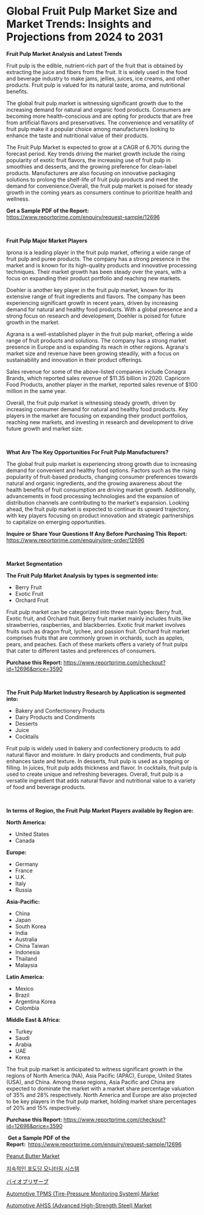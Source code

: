 <p><h1>Global Fruit Pulp Market Size and Market Trends: Insights and Projections from 2024 to 2031</h1></p><p><strong>Fruit Pulp Market Analysis and Latest Trends</strong></p>
<p><p>Fruit pulp is the edible, nutrient-rich part of the fruit that is obtained by extracting the juice and fibers from the fruit. It is widely used in the food and beverage industry to make jams, jellies, juices, ice creams, and other products. Fruit pulp is valued for its natural taste, aroma, and nutritional benefits.</p><p>The global fruit pulp market is witnessing significant growth due to the increasing demand for natural and organic food products. Consumers are becoming more health-conscious and are opting for products that are free from artificial flavors and preservatives. The convenience and versatility of fruit pulp make it a popular choice among manufacturers looking to enhance the taste and nutritional value of their products.</p><p>The Fruit Pulp Market is expected to grow at a CAGR of 6.70% during the forecast period. Key trends driving the market growth include the rising popularity of exotic fruit flavors, the increasing use of fruit pulp in smoothies and desserts, and the growing preference for clean-label products. Manufacturers are also focusing on innovative packaging solutions to prolong the shelf-life of fruit pulp products and meet the demand for convenience.Overall, the fruit pulp market is poised for steady growth in the coming years as consumers continue to prioritize health and wellness.</p></p>
<p><strong>Get a Sample PDF of the Report:&nbsp;</strong> <a href="https://www.reportprime.com/enquiry/request-sample/12696">https://www.reportprime.com/enquiry/request-sample/12696</a></p>
<p>&nbsp;</p>
<p><strong>Fruit Pulp Major Market Players</strong></p>
<p><p>Iprona is a leading player in the fruit pulp market, offering a wide range of fruit pulp and puree products. The company has a strong presence in the market and is known for its high-quality products and innovative processing techniques. Their market growth has been steady over the years, with a focus on expanding their product portfolio and reaching new markets.</p><p>Doehler is another key player in the fruit pulp market, known for its extensive range of fruit ingredients and flavors. The company has been experiencing significant growth in recent years, driven by increasing demand for natural and healthy food products. With a global presence and a strong focus on research and development, Doehler is poised for future growth in the market.</p><p>Agrana is a well-established player in the fruit pulp market, offering a wide range of fruit products and solutions. The company has a strong market presence in Europe and is expanding its reach in other regions. Agrana's market size and revenue have been growing steadily, with a focus on sustainability and innovation in their product offerings.</p><p>Sales revenue for some of the above-listed companies include Conagra Brands, which reported sales revenue of $11.35 billion in 2020. Capricorn Food Products, another player in the market, reported sales revenue of $100 million in the same year.</p><p>Overall, the fruit pulp market is witnessing steady growth, driven by increasing consumer demand for natural and healthy food products. Key players in the market are focusing on expanding their product portfolios, reaching new markets, and investing in research and development to drive future growth and market size.</p></p>
<p>&nbsp;</p>
<p><strong>What Are The Key Opportunities For Fruit Pulp Manufacturers?</strong></p>
<p><p>The global fruit pulp market is experiencing strong growth due to increasing demand for convenient and healthy food options. Factors such as the rising popularity of fruit-based products, changing consumer preferences towards natural and organic ingredients, and the growing awareness about the health benefits of fruit consumption are driving market growth. Additionally, advancements in food processing technologies and the expansion of distribution channels are contributing to the market's expansion. Looking ahead, the fruit pulp market is expected to continue its upward trajectory, with key players focusing on product innovation and strategic partnerships to capitalize on emerging opportunities.</p></p>
<p><strong>Inquire or Share Your Questions If Any Before Purchasing This Report:</strong> <a href="https://www.reportprime.com/enquiry/pre-order/12696">https://www.reportprime.com/enquiry/pre-order/12696</a></p>
<p>&nbsp;</p>
<p><strong>Market Segmentation</strong></p>
<p><strong>The Fruit Pulp Market Analysis by types is segmented into:</strong></p>
<p><ul><li>Berry Fruit</li><li>Exotic Fruit</li><li>Orchard Fruit</li></ul></p>
<p><p>Fruit pulp market can be categorized into three main types: Berry fruit, Exotic fruit, and Orchard fruit. Berry fruit market mainly includes fruits like strawberries, raspberries, and blackberries. Exotic fruit market involves fruits such as dragon fruit, lychee, and passion fruit. Orchard fruit market comprises fruits that are commonly grown in orchards, such as apples, pears, and peaches. Each of these markets offers a variety of fruit pulps that cater to different tastes and preferences of consumers.</p></p>
<p><strong>Purchase this Report:&nbsp;</strong><a href="https://www.reportprime.com/checkout?id=12696&price=3590">https://www.reportprime.com/checkout?id=12696&price=3590</a></p>
<p>&nbsp;</p>
<p><strong>The Fruit Pulp Market Industry Research by Application is segmented into:</strong></p>
<p><ul><li>Bakery and Confectionery Products</li><li>Dairy Products and Condiments</li><li>Desserts</li><li>Juice</li><li>Cocktails</li></ul></p>
<p><p>Fruit pulp is widely used in bakery and confectionery products to add natural flavor and moisture. In dairy products and condiments, fruit pulp enhances taste and texture. In desserts, fruit pulp is used as a topping or filling. In juices, fruit pulp adds thickness and flavor. In cocktails, fruit pulp is used to create unique and refreshing beverages. Overall, fruit pulp is a versatile ingredient that adds natural flavor and nutritional value to a variety of food and beverage products.</p></p>
<p>&nbsp;</p>
<p><strong>In terms of Region, the Fruit Pulp Market Players available by Region are:</strong></p>
<p>
    <p> <strong> North America: </strong>
        <ul>
            <li>United States</li>
            <li>Canada</li>
        </ul>
        </p> 
    <p> <strong> Europe: </strong>
        <ul>
            <li>Germany</li>
            <li>France</li>
            <li>U.K.</li>
            <li>Italy</li>
            <li>Russia</li>
        </ul>
        </p> 
    <p> <strong> Asia-Pacific: </strong>
        <ul>
            <li>China</li>
            <li>Japan</li>
            <li>South Korea</li>
            <li>India</li>
            <li>Australia</li>
            <li>China Taiwan</li>
            <li>Indonesia</li>
            <li>Thailand</li>
            <li>Malaysia</li>
        </ul>
        </p> 
    <p> <strong> Latin America: </strong>
        <ul>
            <li>Mexico</li>
            <li>Brazil</li>
            <li>Argentina Korea</li>
            <li>Colombia</li>
        </ul>
        </p> 
    <p> <strong> Middle East & Africa: </strong>
        <ul>
            <li>Turkey</li>
            <li>Saudi</li>
            <li>Arabia</li>
            <li>UAE</li>
            <li>Korea</li>
        </ul>
    </p>
    </p>
<p><p>The fruit pulp market is anticipated to witness significant growth in the regions of North America (NA), Asia Pacific (APAC), Europe, United States (USA), and China. Among these regions, Asia Pacific and China are expected to dominate the market with a market share percentage valuation of 35% and 28% respectively. North America and Europe are also projected to be key players in the fruit pulp market, holding market share percentages of 20% and 15% respectively.</p></p>
<p><strong>Purchase this Report: </strong><a href="https://www.reportprime.com/checkout?id=12696&price=3590">https://www.reportprime.com/checkout?id=12696&price=3590</a></p>
<p>&nbsp;<strong>Get a Sample PDF of the Report:&nbsp;&nbsp;</strong><a href="https://www.reportprime.com/enquiry/request-sample/12696">https://www.reportprime.com/enquiry/request-sample/12696</a></p>
<p><strong></strong></p>
<p><p><a href="https://github.com/myacatherineblakecaczo9vcsw/Market-Research-Report-List-2/blob/main/peanut-butter-market.md">Peanut Butter Market</a></p><p><a href="https://github.com/lkwggful07722/Market-Research-Report-List-1/blob/main/823439815991.md">지속적인 포도당 모니터링 시스템</a></p><p><a href="https://github.com/mathieurico66/Market-Research-Report-List-1/blob/main/635006017286.md">バイオプリザーブ</a></p><p><a href="https://issuu.com/reportprime-2/docs/automotive-tpms-tire-pressure-monitoring-system-ma">Automotive TPMS (Tire-Pressure Monitoring System) Market</a></p><p><a href="https://issuu.com/reportprime-2/docs/automotive-ahss-advanced-high-strength-steel-marke">Automotive AHSS (Advanced High-Strength Steel) Market</a></p></p>